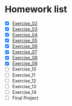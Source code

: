 # Homework list
- [x] [Exercise_02](https://github.com/ACGNnsj/compuational_physics_N2014301020001/blob/master/Excercise_02.md)
- [x] [Exercise_03](https://github.com/ACGNnsj/compuational_physics_N2014301020001/blob/master/Excercise_03.md)
- [x] [Exercise_04](https://github.com/ACGNnsj/compuational_physics_N2014301020001/blob/master/Excercise_04.md)
- [x] [Exercise_05](https://github.com/ACGNnsj/compuational_physics_N2014301020001/blob/master/Excercise_05.md)
- [x] [Exercise_06](https://github.com/ACGNnsj/compuational_physics_N2014301020001/blob/master/Excercise_06.md)
- [x] [Exercise_07](https://github.com/ACGNnsj/compuational_physics_N2014301020001/blob/master/Excercise_07.md)
- [x] [Exercise_08](https://github.com/ACGNnsj/compuational_physics_N2014301020001/blob/master/Excercise_08.md)
- [x] [Exercise_09](https://github.com/ACGNnsj/compuational_physics_N2014301020001/blob/master/Excercise_09.md)
- [ ] Exercise_10
- [ ] Exercise_11
- [ ] Exercise_12
- [ ] Exercise_13
- [ ] Exercise_14
- [ ] Final Project
